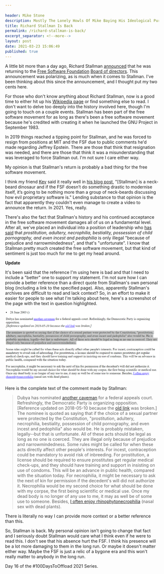 ```yaml
---

header: Mike Stone
description: Mostly The Lonely Howls Of Mike Baying His Ideological Purity At The Moon
title: Richard Stallman Is Back
permalink: /richard-stallman-is-back/
excerpt_separator: <!--more-->
layout: post
date: 2021-03-23 15:06:49
published: true
---
```


A little bit more than a day ago, Richard Stallman [announced](https://streamable.com/nzthxn) that he was returning to the [Free Software Foundation](https://www.fsf.org) [Board of directors](https://www.fsf.org/about/staff-and-board/). This announcement was polarizing, as is much when it comes to Stallman. I've been thinking about this since the announcement, and I thought put my two cents here.

<!--more-->

For those who don't know anything about Richard Stallman, now is a good time to either hit up his [Wikipedia page](https://en.wikipedia.org/wiki/Richard_Stallman) or find something else to read. I don't want to delve too deeply into the history involved here, though I'm going to touch on a couple events. Stallman has been part of the free software movement for as long as there's been a free software movement because he's credited with creating it when he launched the GNU Project in September 1983.

In 2019 things reached a tipping point for Stallman, and he was forced to resign from positions at MIT and the FSF due to public comments he'd made regarding Jeffrey Epstein. There are those that think that resignation was needed, and there are those that think it was a misunderstanding that was leveraged to force Stallman out. I'm not sure I care either way.

My opinion is that Stallman's return is probably a bad thing for the free software movement.

I think my friend [Kev](https://fosstodon.org/@kev) said it really well in [his blog post](https://kevq.uk/my-thoughts-on-richard-stallmans-return-to-the-fsf-board/), "[Stallman] is a neck-beard dinosaur and if the FSF doesn’t do something drastic to modernise itself, it’s going to be nothing more than a group of neck-beards discussing how evil proprietary software is." Lending substance to that opinion is the fact that apparently they couldn't even manage to create a video to announce the return. In 2021. Yes, really.

There's also the fact that Stallman's history and his continued acceptance in the free software movement damages all of us on a fundamental level. After all, we've placed an individual into a position of leadership who [has said](https://stallman.org/archives/2003-mar-jun.html) that _prostitution, adultery, necrophilia, bestiality, possession of child pornography, and even incest and pedophilia_ is only illegal "because of prejudice and narrowmindedness", and that's "unfortunate". I know that Stallman pretty much created the free software movement, but that kind of sentiment is just too much for me to get my head around.

**Update**

It's been said that the reference I'm using here is bad and that I need to include a "better" one to support my statement. I'm not sure how I can provide a better reference than a direct quote from Stallman's own personal blog (including a link to the specified page). Also, apparently Stallman's archives are difficult to read and lack context? So, in an effort to make it easier for people to see what I'm talking about here, here's a screenshot of the page with the text in question highlighted.

![](/assets/images/stallman_quote.png)

Here is the complete text of the comment made by Stallman:

>Dubya has nominated [another caveman](https://web.archive.org/web/20030720043609/http://mailer.democrats.org:80/rdr/002KK007v70001D) for a federal appeals court. Refreshingly, the Democratic Party is organizing opposition.
[Reference updated on 2018-05-10 because the [old link](http://mailer.democrats.org/rdr/002KK007v70001D) was broken.]
>The nominee is quoted as saying that if the choice of a sexual partner were protected by the Constitution, "prostitution, adultery, necrophilia, bestiality, possession of child pornography, and even incest and pedophilia" also would be. He is probably mistaken, legally--but that is unfortunate. All of these acts should be legal as long as no one is coerced. They are illegal only because of prejudice and narrowmindedness.
>Some rules might be called for when these acts directly affect other people's interests. For incest, contraception could be mandatory to avoid risk of inbreeding. For prostitution, a license should be required to ensure prostitutes get regular medical check-ups, and they should have training and support in insisting on use of condoms. This will be an advance in public health, compared with the situation today.
>For necrophilia, it might be necessary to ask the next of kin for permission if the decedent's will did not authorize it. Necrophilia would be my second choice for what should be done with my corpse, the first being scientific or medical use. Once my dead body is no longer of any use to me, it may as well be of some use to someone. Besides, [I often enjoy rhinophytonecrophilia](https://stallman.org/articles/texas.html) (nasal sex with dead plants).

There is literally no way I can provide more context or a better reference than this.

So, Stallman is back. My personal opinion isn't going to change that fact and I seriously doubt Stallman would care what I think even if he were to read this. I don't see that his absence hurt the FSF. I think his presence will be a lot more damaging to them in the long run. Or maybe it doesn't matter either way. Maybe the FSF is just a relic of a bygone era and this won't really matter to anybody in the long run.

Day 16 of the #100DaysToOffload 2021 Series.
